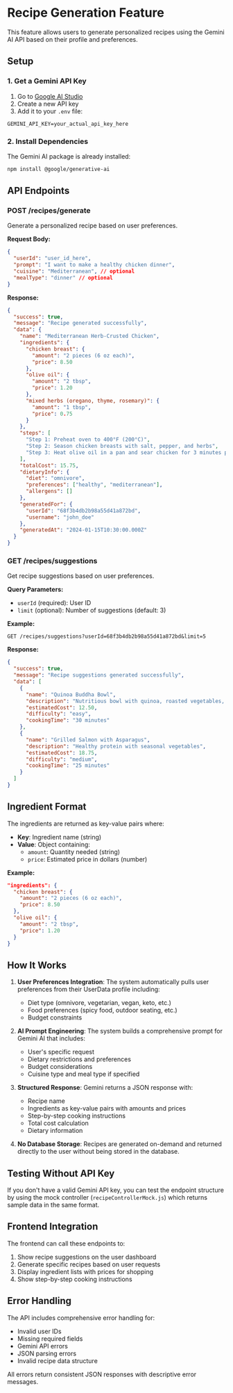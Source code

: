 # Recipe Generation Feature

This feature allows users to generate personalized recipes using the Gemini AI API based on their profile and preferences.

## Setup

### 1. Get a Gemini API Key
1. Go to [Google AI Studio](https://makersuite.google.com/app/apikey)
2. Create a new API key
3. Add it to your `.env` file:
```
GEMINI_API_KEY=your_actual_api_key_here
```

### 2. Install Dependencies
The Gemini AI package is already installed:
```bash
npm install @google/generative-ai
```

## API Endpoints

### POST /recipes/generate
Generate a personalized recipe based on user preferences.

**Request Body:**
```json
{
  "userId": "user_id_here",
  "prompt": "I want to make a healthy chicken dinner",
  "cuisine": "Mediterranean", // optional
  "mealType": "dinner" // optional
}
```

**Response:**
```json
{
  "success": true,
  "message": "Recipe generated successfully",
  "data": {
    "name": "Mediterranean Herb-Crusted Chicken",
    "ingredients": {
      "chicken breast": {
        "amount": "2 pieces (6 oz each)",
        "price": 8.50
      },
      "olive oil": {
        "amount": "2 tbsp",
        "price": 1.20
      },
      "mixed herbs (oregano, thyme, rosemary)": {
        "amount": "1 tbsp",
        "price": 0.75
      }
    },
    "steps": [
      "Step 1: Preheat oven to 400°F (200°C)",
      "Step 2: Season chicken breasts with salt, pepper, and herbs",
      "Step 3: Heat olive oil in a pan and sear chicken for 3 minutes per side"
    ],
    "totalCost": 15.75,
    "dietaryInfo": {
      "diet": "omnivore",
      "preferences": ["healthy", "mediterranean"],
      "allergens": []
    },
    "generatedFor": {
      "userId": "68f3b4db2b98a55d41a872bd",
      "username": "john_doe"
    },
    "generatedAt": "2024-01-15T10:30:00.000Z"
  }
}
```

### GET /recipes/suggestions
Get recipe suggestions based on user preferences.

**Query Parameters:**
- `userId` (required): User ID
- `limit` (optional): Number of suggestions (default: 3)

**Example:**
```
GET /recipes/suggestions?userId=68f3b4db2b98a55d41a872bd&limit=5
```

**Response:**
```json
{
  "success": true,
  "message": "Recipe suggestions generated successfully",
  "data": [
    {
      "name": "Quinoa Buddha Bowl",
      "description": "Nutritious bowl with quinoa, roasted vegetables, and tahini dressing",
      "estimatedCost": 12.50,
      "difficulty": "easy",
      "cookingTime": "30 minutes"
    },
    {
      "name": "Grilled Salmon with Asparagus",
      "description": "Healthy protein with seasonal vegetables",
      "estimatedCost": 18.75,
      "difficulty": "medium",
      "cookingTime": "25 minutes"
    }
  ]
}
```

## Ingredient Format

The ingredients are returned as key-value pairs where:
- **Key**: Ingredient name (string)
- **Value**: Object containing:
  - `amount`: Quantity needed (string)
  - `price`: Estimated price in dollars (number)

**Example:**
```json
"ingredients": {
  "chicken breast": {
    "amount": "2 pieces (6 oz each)",
    "price": 8.50
  },
  "olive oil": {
    "amount": "2 tbsp", 
    "price": 1.20
  }
}
```

## How It Works

1. **User Preferences Integration**: The system automatically pulls user preferences from their UserData profile including:
   - Diet type (omnivore, vegetarian, vegan, keto, etc.)
   - Food preferences (spicy food, outdoor seating, etc.)
   - Budget constraints

2. **AI Prompt Engineering**: The system builds a comprehensive prompt for Gemini AI that includes:
   - User's specific request
   - Dietary restrictions and preferences
   - Budget considerations
   - Cuisine type and meal type if specified

3. **Structured Response**: Gemini returns a JSON response with:
   - Recipe name
   - Ingredients as key-value pairs with amounts and prices
   - Step-by-step cooking instructions
   - Total cost calculation
   - Dietary information

4. **No Database Storage**: Recipes are generated on-demand and returned directly to the user without being stored in the database.

## Testing Without API Key

If you don't have a valid Gemini API key, you can test the endpoint structure by using the mock controller (`recipeControllerMock.js`) which returns sample data in the same format.

## Frontend Integration

The frontend can call these endpoints to:
1. Show recipe suggestions on the user dashboard
2. Generate specific recipes based on user requests
3. Display ingredient lists with prices for shopping
4. Show step-by-step cooking instructions

## Error Handling

The API includes comprehensive error handling for:
- Invalid user IDs
- Missing required fields
- Gemini API errors
- JSON parsing errors
- Invalid recipe data structure

All errors return consistent JSON responses with descriptive error messages.
